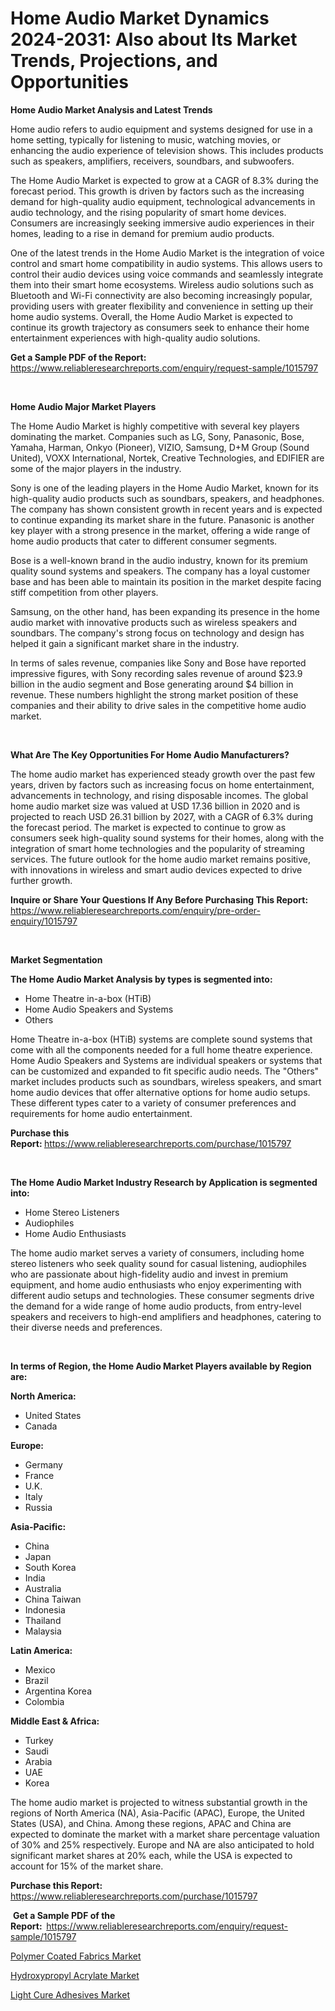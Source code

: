 <p><h1>Home Audio Market Dynamics 2024-2031: Also about Its Market Trends, Projections, and Opportunities</h1></p><p><strong>Home Audio Market Analysis and Latest Trends</strong></p>
<p><p>Home audio refers to audio equipment and systems designed for use in a home setting, typically for listening to music, watching movies, or enhancing the audio experience of television shows. This includes products such as speakers, amplifiers, receivers, soundbars, and subwoofers.</p><p>The Home Audio Market is expected to grow at a CAGR of 8.3% during the forecast period. This growth is driven by factors such as the increasing demand for high-quality audio equipment, technological advancements in audio technology, and the rising popularity of smart home devices. Consumers are increasingly seeking immersive audio experiences in their homes, leading to a rise in demand for premium audio products.</p><p>One of the latest trends in the Home Audio Market is the integration of voice control and smart home compatibility in audio systems. This allows users to control their audio devices using voice commands and seamlessly integrate them into their smart home ecosystems. Wireless audio solutions such as Bluetooth and Wi-Fi connectivity are also becoming increasingly popular, providing users with greater flexibility and convenience in setting up their home audio systems. Overall, the Home Audio Market is expected to continue its growth trajectory as consumers seek to enhance their home entertainment experiences with high-quality audio solutions.</p></p>
<p><strong>Get a Sample PDF of the Report:&nbsp;</strong> <a href="https://www.reliableresearchreports.com/enquiry/request-sample/1015797">https://www.reliableresearchreports.com/enquiry/request-sample/1015797</a></p>
<p>&nbsp;</p>
<p><strong>Home Audio Major Market Players</strong></p>
<p><p>The Home Audio Market is highly competitive with several key players dominating the market. Companies such as LG, Sony, Panasonic, Bose, Yamaha, Harman, Onkyo (Pioneer), VIZIO, Samsung, D+M Group (Sound United), VOXX International, Nortek, Creative Technologies, and EDIFIER are some of the major players in the industry.</p><p>Sony is one of the leading players in the Home Audio Market, known for its high-quality audio products such as soundbars, speakers, and headphones. The company has shown consistent growth in recent years and is expected to continue expanding its market share in the future. Panasonic is another key player with a strong presence in the market, offering a wide range of home audio products that cater to different consumer segments.</p><p>Bose is a well-known brand in the audio industry, known for its premium quality sound systems and speakers. The company has a loyal customer base and has been able to maintain its position in the market despite facing stiff competition from other players.</p><p>Samsung, on the other hand, has been expanding its presence in the home audio market with innovative products such as wireless speakers and soundbars. The company's strong focus on technology and design has helped it gain a significant market share in the industry.</p><p>In terms of sales revenue, companies like Sony and Bose have reported impressive figures, with Sony recording sales revenue of around $23.9 billion in the audio segment and Bose generating around $4 billion in revenue. These numbers highlight the strong market position of these companies and their ability to drive sales in the competitive home audio market.</p></p>
<p>&nbsp;</p>
<p><strong>What Are The Key Opportunities For Home Audio Manufacturers?</strong></p>
<p><p>The home audio market has experienced steady growth over the past few years, driven by factors such as increasing focus on home entertainment, advancements in technology, and rising disposable incomes. The global home audio market size was valued at USD 17.36 billion in 2020 and is projected to reach USD 26.31 billion by 2027, with a CAGR of 6.3% during the forecast period. The market is expected to continue to grow as consumers seek high-quality sound systems for their homes, along with the integration of smart home technologies and the popularity of streaming services. The future outlook for the home audio market remains positive, with innovations in wireless and smart audio devices expected to drive further growth.</p></p>
<p><strong>Inquire or Share Your Questions If Any Before Purchasing This Report:</strong> <a href="https://www.reliableresearchreports.com/enquiry/pre-order-enquiry/1015797">https://www.reliableresearchreports.com/enquiry/pre-order-enquiry/1015797</a></p>
<p>&nbsp;</p>
<p><strong>Market Segmentation</strong></p>
<p><strong>The Home Audio Market Analysis by types is segmented into:</strong></p>
<p><ul><li>Home Theatre in-a-box (HTiB)</li><li>Home Audio Speakers and Systems</li><li>Others</li></ul></p>
<p><p>Home Theatre in-a-box (HTiB) systems are complete sound systems that come with all the components needed for a full home theatre experience. Home Audio Speakers and Systems are individual speakers or systems that can be customized and expanded to fit specific audio needs. The "Others" market includes products such as soundbars, wireless speakers, and smart home audio devices that offer alternative options for home audio setups. These different types cater to a variety of consumer preferences and requirements for home audio entertainment.</p></p>
<p><strong>Purchase this Report:&nbsp;</strong><a href="https://www.reliableresearchreports.com/purchase/1015797">https://www.reliableresearchreports.com/purchase/1015797</a></p>
<p>&nbsp;</p>
<p><strong>The Home Audio Market Industry Research by Application is segmented into:</strong></p>
<p><ul><li>Home Stereo Listeners</li><li>Audiophiles</li><li>Home Audio Enthusiasts</li></ul></p>
<p><p>The home audio market serves a variety of consumers, including home stereo listeners who seek quality sound for casual listening, audiophiles who are passionate about high-fidelity audio and invest in premium equipment, and home audio enthusiasts who enjoy experimenting with different audio setups and technologies. These consumer segments drive the demand for a wide range of home audio products, from entry-level speakers and receivers to high-end amplifiers and headphones, catering to their diverse needs and preferences.</p></p>
<p>&nbsp;</p>
<p><strong>In terms of Region, the Home Audio Market Players available by Region are:</strong></p>
<p>
    <p> <strong> North America: </strong>
        <ul>
            <li>United States</li>
            <li>Canada</li>
        </ul>
        </p> 
    <p> <strong> Europe: </strong>
        <ul>
            <li>Germany</li>
            <li>France</li>
            <li>U.K.</li>
            <li>Italy</li>
            <li>Russia</li>
        </ul>
        </p> 
    <p> <strong> Asia-Pacific: </strong>
        <ul>
            <li>China</li>
            <li>Japan</li>
            <li>South Korea</li>
            <li>India</li>
            <li>Australia</li>
            <li>China Taiwan</li>
            <li>Indonesia</li>
            <li>Thailand</li>
            <li>Malaysia</li>
        </ul>
        </p> 
    <p> <strong> Latin America: </strong>
        <ul>
            <li>Mexico</li>
            <li>Brazil</li>
            <li>Argentina Korea</li>
            <li>Colombia</li>
        </ul>
        </p> 
    <p> <strong> Middle East & Africa: </strong>
        <ul>
            <li>Turkey</li>
            <li>Saudi</li>
            <li>Arabia</li>
            <li>UAE</li>
            <li>Korea</li>
        </ul>
    </p>
    </p>
<p><p>The home audio market is projected to witness substantial growth in the regions of North America (NA), Asia-Pacific (APAC), Europe, the United States (USA), and China. Among these regions, APAC and China are expected to dominate the market with a market share percentage valuation of 30% and 25% respectively. Europe and NA are also anticipated to hold significant market shares at 20% each, while the USA is expected to account for 15% of the market share.</p></p>
<p><strong>Purchase this Report: </strong><a href="https://www.reliableresearchreports.com/purchase/1015797">https://www.reliableresearchreports.com/purchase/1015797</a></p>
<p>&nbsp;<strong>Get a Sample PDF of the Report:&nbsp;&nbsp;</strong><a href="https://www.reliableresearchreports.com/enquiry/request-sample/1015797">https://www.reliableresearchreports.com/enquiry/request-sample/1015797</a></p>
<p><strong></strong></p>
<p><p><a href="https://unruly-ladybug-44b.notion.site/Polymer-Coated-Fabrics-Market-Analysis-Examines-its-Scope-on-Growth-Opportunities-and-Forecasted-Tr-69d15dc3c6f6441c9b1ed12b2c319c58">Polymer Coated Fabrics Market</a></p><p><a href="https://cute-banjo-8ca.notion.site/Global-Hydroxypropyl-Acrylate-Market-by-Types-Applications-and-Major-Players-with-Regional-Growth-4cefd6c433234b57a522e7d0c57088b2">Hydroxypropyl Acrylate Market</a></p><p><a href="https://meowing-lemming-dd3.notion.site/Light-Cure-Adhesives-Market-Research-Report-Reveals-The-Latest-Trends-And-Opportunities-of-this-Mark-7b21bceda6214456b599f0f63ff8705a">Light Cure Adhesives Market</a></p></p>